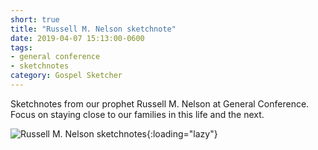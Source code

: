 ```yaml
---
short: true
title: "Russell M. Nelson sketchnote"
date: 2019-04-07 15:13:00-0600
tags:
- general conference
- sketchnotes
category: Gospel Sketcher
---
```


Sketchnotes from our prophet Russell M. Nelson at General Conference. Focus on staying close to our families in this life and the next.

![Russell M. Nelson sketchnotes](https://media.bennorris.org/images/gospelsketcher/general-conference/apr-2019/sun-am-nelson-sketchnote.jpg){:loading="lazy"}
